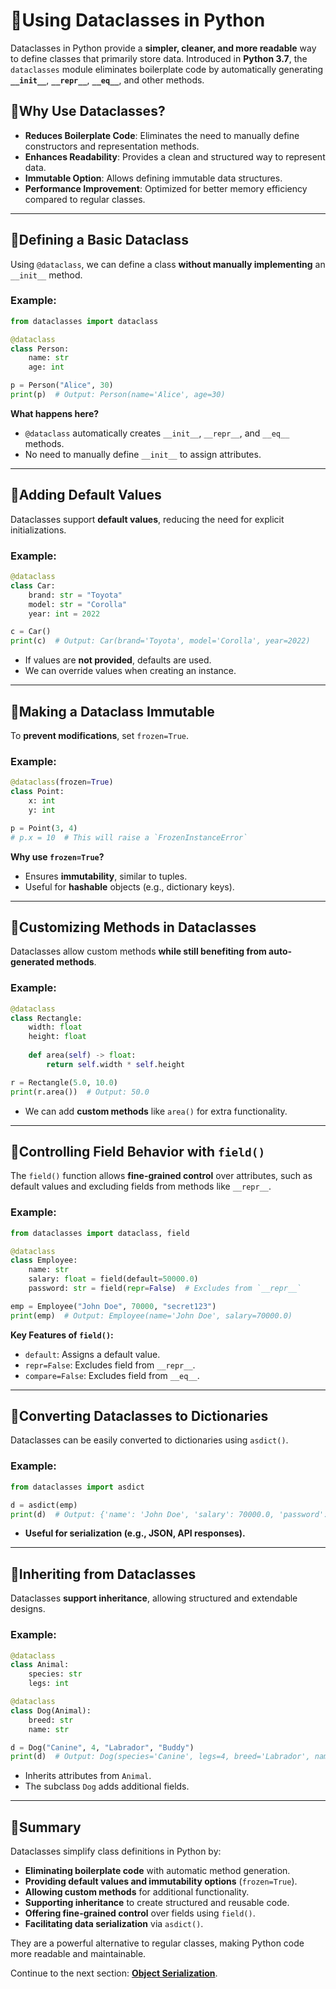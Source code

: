 # 🔹Using Dataclasses in Python

Dataclasses in Python provide a **simpler, cleaner, and more readable** way to define classes that primarily store data. Introduced in **Python 3.7**, the `dataclasses` module eliminates boilerplate code by automatically generating **`__init__`**, **`__repr__`**, **`__eq__`**, and other methods.

## 🔹Why Use Dataclasses?
- **Reduces Boilerplate Code**: Eliminates the need to manually define constructors and representation methods.
- **Enhances Readability**: Provides a clean and structured way to represent data.
- **Immutable Option**: Allows defining immutable data structures.
- **Performance Improvement**: Optimized for better memory efficiency compared to regular classes.

---

## 🔹Defining a Basic Dataclass
Using `@dataclass`, we can define a class **without manually implementing** an `__init__` method.

### Example:
```python
from dataclasses import dataclass

@dataclass
class Person:
    name: str
    age: int

p = Person("Alice", 30)
print(p)  # Output: Person(name='Alice', age=30)
```
**What happens here?**
- `@dataclass` automatically creates `__init__`, `__repr__`, and `__eq__` methods.
- No need to manually define `__init__` to assign attributes.

---

## 🔹Adding Default Values
Dataclasses support **default values**, reducing the need for explicit initializations.

### Example:
```python
@dataclass
class Car:
    brand: str = "Toyota"
    model: str = "Corolla"
    year: int = 2022

c = Car()
print(c)  # Output: Car(brand='Toyota', model='Corolla', year=2022)
```
- If values are **not provided**, defaults are used.
- We can override values when creating an instance.

---

## 🔹Making a Dataclass Immutable
To **prevent modifications**, set `frozen=True`.

### Example:
```python
@dataclass(frozen=True)
class Point:
    x: int
    y: int

p = Point(3, 4)
# p.x = 10  # This will raise a `FrozenInstanceError`
```
**Why use `frozen=True`?**
- Ensures **immutability**, similar to tuples.
- Useful for **hashable** objects (e.g., dictionary keys).

---

## 🔹Customizing Methods in Dataclasses
Dataclasses allow custom methods **while still benefiting from auto-generated methods**.

### Example:
```python
@dataclass
class Rectangle:
    width: float
    height: float
    
    def area(self) -> float:
        return self.width * self.height

r = Rectangle(5.0, 10.0)
print(r.area())  # Output: 50.0
```
- We can add **custom methods** like `area()` for extra functionality.

---

## 🔹Controlling Field Behavior with `field()`
The `field()` function allows **fine-grained control** over attributes, such as default values and excluding fields from methods like `__repr__`.

### Example:
```python
from dataclasses import dataclass, field

@dataclass
class Employee:
    name: str
    salary: float = field(default=50000.0)
    password: str = field(repr=False)  # Excludes from `__repr__`

emp = Employee("John Doe", 70000, "secret123")
print(emp)  # Output: Employee(name='John Doe', salary=70000.0)
```
**Key Features of `field()`:**
- `default`: Assigns a default value.
- `repr=False`: Excludes field from `__repr__`.
- `compare=False`: Excludes field from `__eq__`.

---

## 🔹Converting Dataclasses to Dictionaries
Dataclasses can be easily converted to dictionaries using `asdict()`.

### Example:
```python
from dataclasses import asdict

d = asdict(emp)
print(d)  # Output: {'name': 'John Doe', 'salary': 70000.0, 'password': 'secret123'}
```
- **Useful for serialization (e.g., JSON, API responses).**

---

## 🔹Inheriting from Dataclasses
Dataclasses **support inheritance**, allowing structured and extendable designs.

### Example:
```python
@dataclass
class Animal:
    species: str
    legs: int

@dataclass
class Dog(Animal):
    breed: str
    name: str

d = Dog("Canine", 4, "Labrador", "Buddy")
print(d)  # Output: Dog(species='Canine', legs=4, breed='Labrador', name='Buddy')
```
- Inherits attributes from `Animal`.
- The subclass `Dog` adds additional fields.

---

## 🔹Summary
Dataclasses simplify class definitions in Python by:
- **Eliminating boilerplate code** with automatic method generation.
- **Providing default values and immutability options** (`frozen=True`).
- **Allowing custom methods** for additional functionality.
- **Supporting inheritance** to create structured and reusable code.
- **Offering fine-grained control** over fields using `field()`.
- **Facilitating data serialization** via `asdict()`.

They are a powerful alternative to regular classes, making Python code more readable and maintainable.

Continue to the next section: **[Object Serialization](05_object-serialization.md)**.